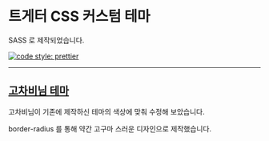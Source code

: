 <p align="center">

# 트게터 CSS 커스텀 테마

SASS 로 제작되었습니다.

[![code style: prettier](https://img.shields.io/badge/code_style-prettier-ff69b4.svg?style=flat-square)](https://github.com/prettier/prettier)

</p>

---

## [고차비님 테마](https://github.com/k22pr/Tgd-Theme/tree/master/theme/kumikomii/README.md)

고차비님이 기존에 제작하신 테마의 색상에 맞춰 수정해 보았습니다.

border-radius 를 통해 약간 고구마 스러운 디자인으로 제작했습니다.
